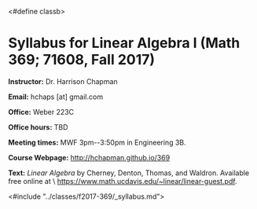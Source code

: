 <#define classb>
# Syllabus for Linear Algebra I (Math 369; 71608, Fall 2017)

**Instructor:** Dr. Harrison Chapman

**Email:** hchaps [at] gmail.com

**Office:** Weber 223C

**Office hours:** TBD

**Meeting times:** MWF 3pm--3:50pm in Engineering 3B.

**Course Webpage:** <http://hchapman.github.io/369>

**Text:** *Linear Algebra* by Cherney, Denton, Thomas, and Waldron. Available free online at \\
<https://www.math.ucdavis.edu/~linear/linear-guest.pdf>.

<#include "../classes/f2017-369/_syllabus.md">
